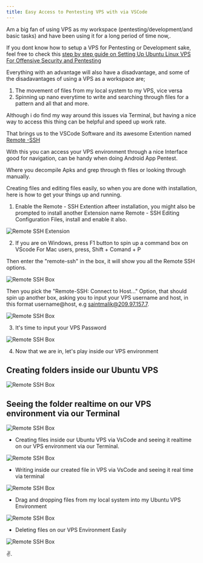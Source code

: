 ```yaml
---
title: Easy Access to Pentesting VPS with via VSCode
---
```


Am a big fan of using VPS as my workspace (pentesting/development/and basic tasks) and have been using it for a long period of time now,.

If you dont know how to setup a VPS for Pentesting or Development sake, feel free to check this <a href="https://blog.saintmalik.me/linux-vps-for-offensive-security-pentesting/" target="_blank">step by step guide on Setting Up Ubuntu Linux VPS For Offensive Security and Pentesting</a>

Everything with an advantage will also have a disadvantage, and some of the disadavantages of using a VPS as a workspace are;

1. The movement of files from my local system to my VPS, vice versa
2. Spinning up nano everytime to write and searching through files for a pattern and all that and more.

Although i do find my way around this issues via Terminal, but having a nice way to access this thing can be helpful and speed up work rate.

That brings us to the VSCode Software and its awesome Extention named <a href="https://marketplace.visualstudio.com/items?itemName=ms-vscode-remote.remote-ssh"> Remote -SSH  </a>

With this you can access your VPS environment through a nice Interface good for navigation, can be handy when doing Android App Pentest.

Where you decompile Apks and grep through th files or looking through manually.

Creating files and editing files easily, so when you are done with installation, here is how to get your things up and running.


1. Enable the Remote - SSH Extention afteer installation, you might also be prompted to install another Extension name Remote - SSH Editing Configuration Files, install and enable it also.

<picture>
  <source type="image/webp" srcset="https://saintmalikme.mo.cloudinary.net/bgimg/remote-ssh.webp" alt="Remote SSH Extensiont"/>
  <source type="image/jpeg" srcset="https://saintmalikme.mo.cloudinary.net/bgimg/remote-ssh.jpg" alt="Remote SSH Extension"/>
  <img src="https://saintmalikme.mo.cloudinary.net/bgimg/remote-ssh.jpg" alt="Remote SSH Extension"/>
</picture>

2. If you are on Windows, press F1 button to spin up a command box on VScode For Mac users, press, Shift + Comand + P 

Then  enter the "remote-ssh" in the box, it will show you all the Remote SSH options.

<picture>
  <source type="image/webp" srcset="https://saintmalikme.mo.cloudinary.net/bgimg/remote-ssh-box-vscode.webp" alt="Remote SSH Box"/>
  <source type="image/jpeg" srcset="https://saintmalikme.mo.cloudinary.net/bgimg/remote-ssh-box-vscode.jpg" alt="Remote SSH Box"/>
  <img src="https://saintmalikme.mo.cloudinary.net/bgimg/remote-ssh-box-vscode.jpg" alt="Remote SSH Box"/>
</picture>

Then you pick the "Remote-SSH: Connect to Host..." Option, that should spin up another box, asking you to input your VPS username and host, in this format username@host, e.g saintmalik@209.97.157.7.

<picture>
  <source type="image/webp" srcset="https://saintmalikme.mo.cloudinary.net/bgimg/enter-username-host.webp" alt="Remote SSH Box"/>
  <source type="image/jpeg" srcset="https://saintmalikme.mo.cloudinary.net/bgimg/enter-username-host.jpg" alt="Remote SSH Box"/>
  <img src="https://saintmalikme.mo.cloudinary.net/bgimg/enter-username-host.jpg" alt="Remote SSH Box"/>
</picture>

3. It's time to input your VPS Password

<picture>
  <source type="image/webp" srcset="https://saintmalikme.mo.cloudinary.net/bgimg/enter-your-password.webp" alt="Remote SSH Box"/>
  <source type="image/jpeg" srcset="https://saintmalikme.mo.cloudinary.net/bgimg/enter-your-password.jpg" alt="Remote SSH Box"/>
  <img src="https://saintmalikme.mo.cloudinary.net/bgimg/enter-your-password.jpg" alt="Remote SSH Box"/>
</picture>

4. Now that we are in, let's play inside our VPS environment 

## Creating folders inside our Ubuntu VPS

<picture>
  <source type="image/webp" srcset="https://saintmalikme.mo.cloudinary.net/bgimg/create-folder-remote-vps.webp" alt="Remote SSH Box"/>
  <source type="image/jpeg" srcset="https://saintmalikme.mo.cloudinary.net/bgimg/create-folder-remote-vps.jpg" alt="Remote SSH Box"/>
  <img src="https://saintmalikme.mo.cloudinary.net/bgimg/create-folder-remote-vps.jpg" alt="Remote SSH Box"/>
</picture>

## Seeing the folder realtime on our VPS environment via our Terminal

<picture>
  <source type="image/webp" srcset="https://saintmalikme.mo.cloudinary.net/bgimg/create-folder-terminal-vps.webp" alt="Remote SSH Box"/>
  <source type="image/jpeg" srcset="https://saintmalikme.mo.cloudinary.net/bgimg/create-folder-terminal-vps.jpg" alt="Remote SSH Box"/>
  <img src="https://saintmalikme.mo.cloudinary.net/bgimg/create-folder-terminal-vps.jpg" alt="Remote SSH Box"/>
</picture>


- Creating files inside our Ubuntu VPS via VsCode and seeing it realtime on our VPS environment via our Terminal.

<picture>
  <source type="image/webp" srcset="https://saintmalikme.mo.cloudinary.net/bgimg/vps-check-terminal-file.webp" alt="Remote SSH Box"/>
  <source type="image/jpeg" srcset="https://saintmalikme.mo.cloudinary.net/bgimg/vps-check-terminal-file.jpg" alt="Remote SSH Box"/>
  <img src="https://saintmalikme.mo.cloudinary.net/bgimg/vps-check-terminal-file.jpg" alt="Remote SSH Box"/>
</picture>

- Writing inside our created file in VPS via VsCode and seeing it real time via terminal

<picture>
  <source type="image/webp" srcset="https://saintmalikme.mo.cloudinary.net/bgimg/write-file-terminal-vps.webp" alt="Remote SSH Box"/>
  <source type="image/jpeg" srcset="https://saintmalikme.mo.cloudinary.net/bgimg/write-file-terminal-vps.jpg" alt="Remote SSH Box"/>
  <img src="https://saintmalikme.mo.cloudinary.net/bgimg/write-file-terminal-vps.jpg" alt="Remote SSH Box"/>
</picture>

- Drag and dropping files from my local system into my Ubuntu VPS Environment

<picture>
  <source type="image/webp" srcset="https://saintmalikme.mo.cloudinary.net/bgimg/moving-files-in-vps-to-local-system.webp" alt="Remote SSH Box"/>
  <source type="image/jpeg" srcset="https://saintmalikme.mo.cloudinary.net/bgimg/moving-files-in-vps-to-local-system.jpg" alt="Remote SSH Box"/>
  <img src="https://saintmalikme.mo.cloudinary.net/bgimg/moving-files-in-vps-to-local-system.jpg" alt="Remote SSH Box"/>
</picture>

- Deleting files on our VPS Environment Easily

<picture>
  <source type="image/webp" srcset="https://saintmalikme.mo.cloudinary.net/bgimg/delete-files-vps-remote.webp" alt="Remote SSH Box"/>
  <source type="image/jpeg" srcset="https://saintmalikme.mo.cloudinary.net/bgimg/delete-files-vps-remote.jpg" alt="Remote SSH Box"/>
  <img src="https://saintmalikme.mo.cloudinary.net/bgimg/delete-files-vps-remote.jpg" alt="Remote SSH Box"/>
</picture>

✌️.